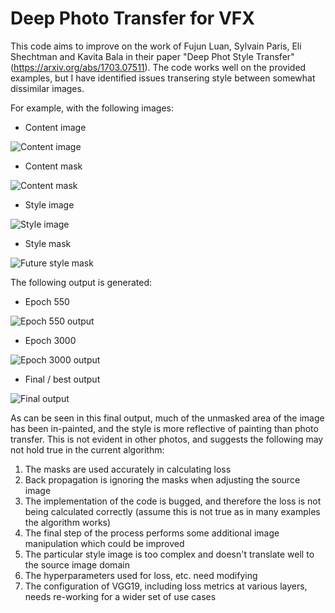 # Deep Photo Transfer for VFX

This code aims to improve on the work of Fujun Luan, Sylvain Paris, Eli Shechtman and Kavita Bala in their paper "Deep Phot Style Transfer" (https://arxiv.org/abs/1703.07511). The code works well on the provided examples, but I have identified issues transering style between somewhat dissimilar images.

For example, with the following images:

* Content image

![Content image](readme_images/new_buildings_1.jpeg)

* Content mask

![Content mask](readme_images/new_buildings_mask.png)

* Style image

![Style image](readme_images/future_style.jpg)

* Style mask

![Future style mask](readme_images/future_style_mask_0.png)

The following output is generated:

* Epoch 550

![Epoch 550 output](readme_images/temp_result_550.png)

* Epoch 3000

![Epoch 3000 output](readme_images/temp_result_3000.png)

* Final / best output

![Final output](readme_images/temp_result_deep_style_tranfer.png)

As can be seen in this final output, much of the unmasked area of the image has been in-painted, 
and the style is more reflective of painting than photo transfer. 
This is not evident in other photos, and suggests the following may not hold true in the current algorithm:

1) The masks are used accurately in calculating loss
1) Back propagation is ignoring the masks when adjusting the source image
1) The implementation of the code is bugged, and therefore the loss is not being calculated correctly (assume this is not true as in many examples the algorithm works)
1) The final step of the process performs some additional image manipulation which could be improved
1) The particular style image is too complex and doesn't translate well to the source image domain
1) The hyperparameters used for loss, etc. need modifying
1) The configuration of VGG19, including loss metrics at various layers, needs re-working for a wider set of use cases

